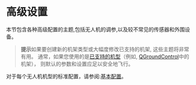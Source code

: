 # 高级设置

本节包含各种高级配置的主题,包括无人机的调参,以及较不常见的传感器和外围设备。

> **提示**如果要创建新的机架类型或大幅度修改已支持的机架, 这些主题将非常有用。 通常，如果您使用的是[已支持的机型](../airframes/airframe_reference.md#copter)（例如, [QGroundControl](../config/airframe.md)中的机架）， 则默认的参数和设置应足以安全地飞行。

对于每个无人机机型的标准配置，请参阅:[基本配置](../config/README.md)。